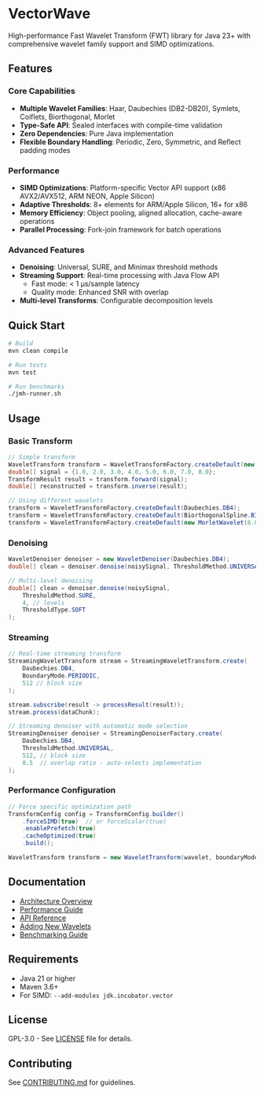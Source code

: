 # VectorWave

High-performance Fast Wavelet Transform (FWT) library for Java 23+ with comprehensive wavelet family support and SIMD optimizations.

## Features

### Core Capabilities
- **Multiple Wavelet Families**: Haar, Daubechies (DB2-DB20), Symlets, Coiflets, Biorthogonal, Morlet
- **Type-Safe API**: Sealed interfaces with compile-time validation
- **Zero Dependencies**: Pure Java implementation
- **Flexible Boundary Handling**: Periodic, Zero, Symmetric, and Reflect padding modes

### Performance
- **SIMD Optimizations**: Platform-specific Vector API support (x86 AVX2/AVX512, ARM NEON, Apple Silicon)
- **Adaptive Thresholds**: 8+ elements for ARM/Apple Silicon, 16+ for x86
- **Memory Efficiency**: Object pooling, aligned allocation, cache-aware operations
- **Parallel Processing**: Fork-join framework for batch operations

### Advanced Features
- **Denoising**: Universal, SURE, and Minimax threshold methods
- **Streaming Support**: Real-time processing with Java Flow API
  - Fast mode: < 1 µs/sample latency
  - Quality mode: Enhanced SNR with overlap
- **Multi-level Transforms**: Configurable decomposition levels

## Quick Start

```bash
# Build
mvn clean compile

# Run tests
mvn test

# Run benchmarks
./jmh-runner.sh
```

## Usage

### Basic Transform
```java
// Simple transform
WaveletTransform transform = WaveletTransformFactory.createDefault(new Haar());
double[] signal = {1.0, 2.0, 3.0, 4.0, 5.0, 6.0, 7.0, 8.0};
TransformResult result = transform.forward(signal);
double[] reconstructed = transform.inverse(result);

// Using different wavelets
transform = WaveletTransformFactory.createDefault(Daubechies.DB4);
transform = WaveletTransformFactory.createDefault(BiorthogonalSpline.BIOR1_3);
transform = WaveletTransformFactory.createDefault(new MorletWavelet(6.0, 1.0));
```

### Denoising
```java
WaveletDenoiser denoiser = new WaveletDenoiser(Daubechies.DB4);
double[] clean = denoiser.denoise(noisySignal, ThresholdMethod.UNIVERSAL);

// Multi-level denoising
double[] clean = denoiser.denoise(noisySignal, 
    ThresholdMethod.SURE, 
    4, // levels
    ThresholdType.SOFT
);
```

### Streaming
```java
// Real-time streaming transform
StreamingWaveletTransform stream = StreamingWaveletTransform.create(
    Daubechies.DB4,
    BoundaryMode.PERIODIC,
    512 // block size
);

stream.subscribe(result -> processResult(result));
stream.process(dataChunk);

// Streaming denoiser with automatic mode selection
StreamingDenoiser denoiser = StreamingDenoiserFactory.create(
    Daubechies.DB4,
    ThresholdMethod.UNIVERSAL,
    512, // block size
    0.5  // overlap ratio - auto-selects implementation
);
```

### Performance Configuration
```java
// Force specific optimization path
TransformConfig config = TransformConfig.builder()
    .forceSIMD(true)  // or forceScalar(true)
    .enablePrefetch(true)
    .cacheOptimized(true)
    .build();

WaveletTransform transform = new WaveletTransform(wavelet, boundaryMode, config);
```

## Documentation

- [Architecture Overview](docs/ARCHITECTURE.md)
- [Performance Guide](docs/PERFORMANCE.md)
- [API Reference](docs/API.md)
- [Adding New Wavelets](docs/ADDING_WAVELETS.md)
- [Benchmarking Guide](docs/BENCHMARKING.md)

## Requirements

- Java 21 or higher
- Maven 3.6+
- For SIMD: `--add-modules jdk.incubator.vector`

## License

GPL-3.0 - See [LICENSE](LICENSE) file for details.

## Contributing

See [CONTRIBUTING.md](CONTRIBUTING.md) for guidelines.